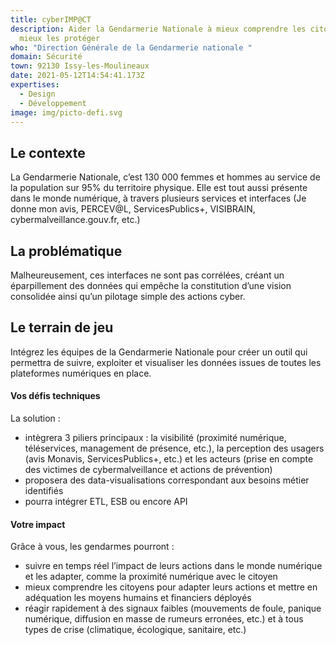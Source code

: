 ```yaml
---
title: cyberIMP@CT
description: Aider la Gendarmerie Nationale à mieux comprendre les citoyens pour
  mieux les protéger
who: "Direction Générale de la Gendarmerie nationale "
domain: Sécurité
town: 92130 Issy-les-Moulineaux
date: 2021-05-12T14:54:41.173Z
expertises:
  - Design
  - Développement
image: img/picto-defi.svg
---
```

## Le contexte

La Gendarmerie Nationale, c’est 130 000 femmes et hommes au service de la population sur 95% du territoire physique. Elle est tout aussi présente dans le monde numérique, à travers plusieurs services et interfaces (Je donne mon avis, PERCEV@L, ServicesPublics+, VISIBRAIN, cybermalveillance.gouv.fr, etc.) 

## La problématique

Malheureusement, ces interfaces ne sont pas corrélées, créant un éparpillement des données qui empêche la constitution d’une vision consolidée ainsi qu’un pilotage simple des actions cyber. 

## Le terrain de jeu 

Intégrez les équipes de la Gendarmerie Nationale pour créer un outil qui permettra de suivre, exploiter et visualiser les données issues de toutes les plateformes numériques en place. 

#### Vos défis techniques 

La solution : 
* intègrera 3 piliers principaux : la visibilité (proximité numérique, téléservices, management de présence, etc.), la perception des usagers (avis Monavis, ServicesPublics+, etc.) et les acteurs (prise en compte des victimes de cybermalveillance et actions de prévention)
* proposera des data-visualisations correspondant aux besoins métier identifiés
* pourra intégrer ETL, ESB ou encore API 

#### Votre impact 

Grâce à vous, les gendarmes pourront :
* suivre en temps réel l’impact de leurs actions dans le monde numérique et les adapter, comme la proximité numérique avec le citoyen 
* mieux comprendre les citoyens pour adapter leurs actions et mettre en adéquation les moyens humains et financiers déployés 
* réagir rapidement à des signaux faibles (mouvements de foule, panique numérique, diffusion en masse de rumeurs erronées, etc.) et à tous types de crise (climatique, écologique, sanitaire, etc.) 
